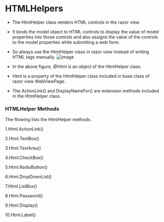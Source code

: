 # HTMLHelpers #

* The HtmlHelper class renders HTML controls in the razor view. 
* It binds the model object to HTML controls to display the value of model properties into those controls and also assigns the value of the controls to the model properties while submitting a web form.
* So always use the HtmlHelper class in razor view instead of writing HTML tags manually.
![image](https://user-images.githubusercontent.com/86050998/133398904-df68b389-d45c-49a1-8327-55cd024b16f8.png)


* In the above figure, @Html is an object of the HtmlHelper class. 
 * Html is a property of the HtmlHelper class included in base class of razor view WebViewPage. 
 * The ActionLink() and DisplayNameFor() are extension methods included in the HtmlHelper class.


### HTMLHelper Methods ###
The fllowing lists the HtmlHelper methods .




1.Html.ActionLink()

2.Html.TextBox()

3.Html.TextArea()

4.Html.CheckBox()

5.Html.RadioButton()

6.Html.DropDownList()

7.Html.ListBox()

8.Html.Password()
  
9.Html.Display()

10.Html.Label()
